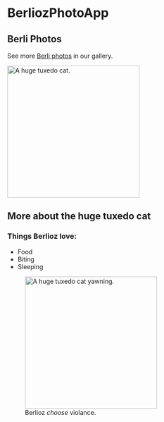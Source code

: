 <html>
  <body>
    <main>
      <h1>BerliozPhotoApp</h1>
      <section>
        <h2>Berli Photos</h2>
        <p>See more <a target="_blank" href="https://www.instagram.com/indoor_adventures_of_berlioz/">Berli photos</a> in our gallery.</p>
        <a href=" https://www.instagram.com/indoor_adventures_of_berlioz/m"><img src="https://i.imgur.com/ajIOnyl.jpeg" alt="A huge tuxedo cat." height="300" width="300"></a>
      </section>
      <section>
        <h2>More about the huge tuxedo cat</h2>
        <h3>Things Berlioz love:</h3>
        <ul>
          <li>Food</li>
          <li>Biting</li>
          <li>Sleeping</li>
        </ul>
<figure>
          <img src="https://i.imgur.com/ucpAIHi.jpeg" alt="A huge tuxedo cat yawning." height="300" width="300">
          <figcaption>Berlioz <em>choose</em> violance.</figcaption>  
        </figure>
</section>
    </main>
  </body>
</html>
